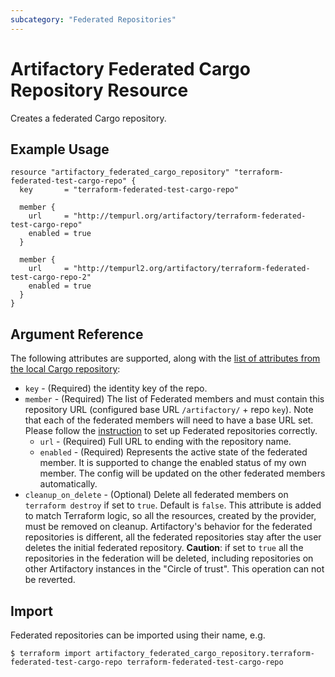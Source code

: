 ```yaml
---
subcategory: "Federated Repositories"
---
```

# Artifactory Federated Cargo Repository Resource

Creates a federated Cargo repository.

## Example Usage

```hcl
resource "artifactory_federated_cargo_repository" "terraform-federated-test-cargo-repo" {
  key       = "terraform-federated-test-cargo-repo"

  member {
    url     = "http://tempurl.org/artifactory/terraform-federated-test-cargo-repo"
    enabled = true
  }

  member {
    url     = "http://tempurl2.org/artifactory/terraform-federated-test-cargo-repo-2"
    enabled = true
  }
}
```

## Argument Reference

The following attributes are supported, along with the [list of attributes from the local Cargo repository](local_cargo_repository.md):

* `key` - (Required) the identity key of the repo.
* `member` - (Required) The list of Federated members and must contain this repository URL (configured base URL
  `/artifactory/` + repo `key`). Note that each of the federated members will need to have a base URL set.
  Please follow the [instruction](https://www.jfrog.com/confluence/display/JFROG/Working+with+Federated+Repositories#WorkingwithFederatedRepositories-SettingUpaFederatedRepository)
  to set up Federated repositories correctly.
  * `url` - (Required) Full URL to ending with the repository name.
  * `enabled` - (Required) Represents the active state of the federated member. It is supported to change the enabled
    status of my own member. The config will be updated on the other federated members automatically.
* `cleanup_on_delete` - (Optional) Delete all federated members on `terraform destroy` if set to `true`. Default is `false`. This attribute is added to match Terraform logic, so all the resources, created by the provider, must be removed on cleanup. Artifactory's behavior for the federated repositories is different, all the federated repositories stay after the user deletes the initial federated repository. **Caution**: if set to `true` all the repositories in the federation will be deleted, including repositories on other Artifactory instances in the "Circle of trust". This operation can not be reverted.


## Import

Federated repositories can be imported using their name, e.g.
```
$ terraform import artifactory_federated_cargo_repository.terraform-federated-test-cargo-repo terraform-federated-test-cargo-repo
```
